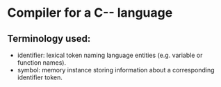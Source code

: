 # Compiler for a C-- language

## Terminology used:

- identifier: lexical token naming language entities (e.g. variable or function names).
- symbol: memory instance storing information about a corresponding identifier token.
